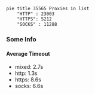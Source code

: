 
```mermaid
pie title 35565 Proxies in list
    "HTTP" : 23003
    "HTTPS": 5212
    "SOCKS" : 11288
```

### Some Info
#### Average Timeout

- mixed: 2.7s
- http: 1.3s
- https: 8.6s
- socks: 6.6s